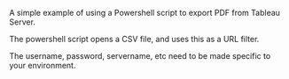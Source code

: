 A simple example of using a Powershell script to export PDF from Tableau Server.

The powershell script opens a CSV file, and uses this as a URL filter.

The username, password, servername, etc need to be made specific to your environment.
